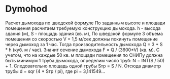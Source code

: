 # Dymohod
Расчет дымохода по шведской формуле
По заданным высоте и площади помещения расчитаем требуемую конструкцию дымохода.
h - высода здания (м),
S - площадь здания (кв. м),
По шведской формуле 3 объема помещения со скоростью V = 1,5 м/сек должны покинуть помещение
через дымоход за 1 час.
Тогда производительность дымохода Q = 3 * S * h (куб. м / час).
Значит сечение дымохода F = Q / (3600*V) (кв. м).
С учетом, что на каждые 50 кв. м площади помещения по СНИПу должна быть
минимум 1 труба дымохода, определим число труб:
N = INT(S / 50) + 1.
Следовательно площадь одной трубы Sтр = S / N.
Отсюда диаметр трубы d = sqr (4 * Sтр / pi), где pi = 3,141549...
